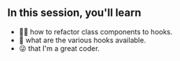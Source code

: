 ## In this session, you'll learn

- 👨‍💻 how to refactor class components to hooks.
- 🔗 what are the various hooks available.
- 😜 that I'm a great coder.






<!--
Speaker Notes (should be invisible to audience):
Cue the demo
Dan Abramov, wish me luck
-->
